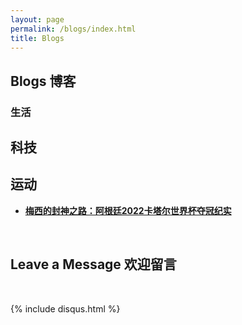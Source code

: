 ```yaml
---
layout: page
permalink: /blogs/index.html
title: Blogs
---
```


## Blogs 博客

### 生活

## 科技
## 运动

- **[梅西的封神之路：阿根廷2022卡塔尔世界杯夺冠纪实](Messi.md)**
<br>

## Leave a Message 欢迎留言

<br>

{% include disqus.html %} 



